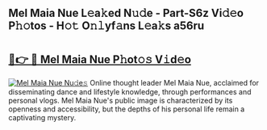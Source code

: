 ## Mel Maia Nue L𝚎a𝚔ed N𝚞𝚍e - Part-S6z Vi𝚍𝚎o P𝚑𝚘tos - H𝚘𝚝 O𝚗𝚕yf𝚊ns L𝚎a𝚔s a56ru

# <h2><a href="http://kf6m5ta.oniu.top/?m=Mel+Maia+Nue">🔗👉 🔴 Mel Maia Nue P𝚑ot𝚘𝚜 V𝚒d𝚎o</a></h2>

[![Mel Maia Nue Nu𝚍e𝚜](https://i.imgur.com/0qMVB7G.gif)](http://kf6m5ta.oniu.top/?m=Mel+Maia+Nue)
Online thought leader Mel Maia Nue, acclaimed for disseminating dance and lifestyle knowledge, through performances and personal vlogs. Mel Maia Nue's public image is characterized by its openness and accessibility, but the depths of his personal life remain a captivating mystery.  
